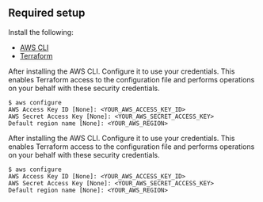 ## Required setup
Install the following:
- [AWS CLI](https://aws.amazon.com/cli/)
- [Terraform](https://www.terraform.io/downloads.html)

After installing the AWS CLI. Configure it to use your credentials.
This enables Terraform access to the configuration file and performs operations on your behalf with these security credentials.

```shell
$ aws configure
AWS Access Key ID [None]: <YOUR_AWS_ACCESS_KEY_ID>
AWS Secret Access Key [None]: <YOUR_AWS_SECRET_ACCESS_KEY>
Default region name [None]: <YOUR_AWS_REGION>
```


After installing the AWS CLI. Configure it to use your credentials.
This enables Terraform access to the configuration file and performs operations on your behalf with these security credentials.

```shell
$ aws configure
AWS Access Key ID [None]: <YOUR_AWS_ACCESS_KEY_ID>
AWS Secret Access Key [None]: <YOUR_AWS_SECRET_ACCESS_KEY>
Default region name [None]: <YOUR_AWS_REGION>
```